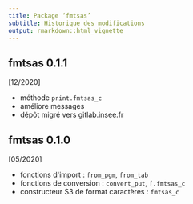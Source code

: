```yaml
---
title: Package ‘fmtsas’
subtitle: Historique des modifications
output: rmarkdown::html_vignette
---
```


## fmtsas 0.1.1

[12/2020]

* méthode `print.fmtsas_c`
* améliore messages
* dépôt migré vers gitlab.insee.fr

## fmtsas 0.1.0

[05/2020]

* fonctions d'import : `from_pgm`, `from_tab`
* fonctions de conversion : `convert_put`, `[.fmtsas_c`
* constructeur S3 de format caractères : `fmtsas_c`
